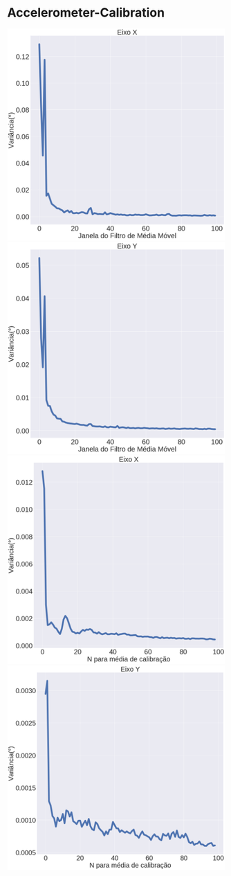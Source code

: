# Accelerometer-Calibration

![alt tag](https://github.com/Amimaro/Accelerometer-Calibration/blob/master/ma_x.png)
![alt tag](https://github.com/Amimaro/Accelerometer-Calibration/blob/master/ma_y.png)
![alt tag](https://github.com/Amimaro/Accelerometer-Calibration/blob/master/os_x.png)
![alt tag](https://github.com/Amimaro/Accelerometer-Calibration/blob/master/os_y.png)
